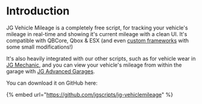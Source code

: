 # Introduction

JG Vehicle Mileage is a completely free script, for tracking your vehicle's mileage in real-time and showing it's current mileage with a clean UI. It's compatible with QBCore, Qbox & ESX (and even [custom frameworks](custom-framework.md) with some small modifications!)

It's also heavily integrated with our other scripts, such as for vehicle wear in [JG Mechanic](https://jgscripts.com/scripts/mechanic), and you can view your vehicle's mileage from within the garage with [JG Advanced Garages](https://jgscripts.com/scripts/advanced-garages).

You can download it on GitHub here:

{% embed url="https://github.com/jgscripts/jg-vehiclemileage" %}
